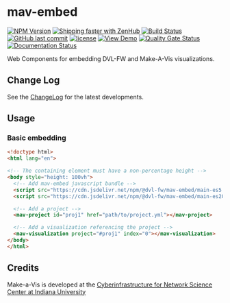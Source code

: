 # mav-embed

[![NPM Version](https://img.shields.io/npm/v/@dvl-fw/mav-embed.svg)](https://www.npmjs.com/package/@dvl-fw/mav-embed)
[![Shipping faster with ZenHub](https://img.shields.io/badge/Shipping_faster_with-ZenHub-5e60ba.svg?style=flat-square)](https://app.zenhub.com/workspace/o/cns-iu/make-a-vis)
[![Build Status](https://travis-ci.com/cns-iu/make-a-vis.svg?branch=master)](https://travis-ci.com/cns-iu/make-a-vis)
[![GitHub last commit](https://img.shields.io/github/last-commit/cns-iu/make-a-vis.svg)](https://github.com/cns-iu/make-a-vis/commits/master)
[![license](https://img.shields.io/github/license/mashape/apistatus.svg)](LICENSE)
[![View Demo](https://img.shields.io/badge/demo-online-brightgreen.svg)](https://cns-iu.github.io/make-a-vis)
[![Quality Gate Status](https://sonarcloud.io/api/project_badges/measure?branch=master&project=cns-iu_make-a-vis&metric=alert_status)](https://sonarcloud.io/dashboard?id=cns-iu_make-a-vis&branch=master)
[![Documentation Status](https://make-a-vis.netlify.com/docs/images/coverage-badge-documentation.svg)](https://cns-iu.github.io/make-a-vis/docs/)

Web Components for embedding DVL-FW and Make-A-Vis visualizations.

## Change Log

See the [ChangeLog](https://github.com/cns-iu/make-a-vis/blob/master/CHANGELOG.md) for the latest developments.

## Usage

### Basic embedding

```html
<!doctype html>
<html lang="en">

<!-- The containing element must have a non-percentage height -->
<body style="height: 100vh">
  <!-- Add mav-embed javascript bundle -->
  <script src="https://cdn.jsdelivr.net/npm/@dvl-fw/mav-embed/main-es5.js" nomodule></script>
  <script src="https://cdn.jsdelivr.net/npm/@dvl-fw/mav-embed/main-es2015.js" type="module"></script>

  <!-- Add a project -->
  <mav-project id="proj1" href="path/to/project.yml"></mav-project>

  <!-- Add a visualization referencing the project -->
  <mav-visualization project="#proj1" index="0"></mav-visualization>
</body>
</html>
```

## Credits

Make-a-Vis is developed at the [Cyberinfrastructure for Network Science Center at Indiana University](http://cns.iu.edu/)
